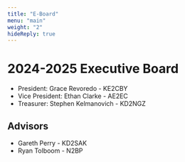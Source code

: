 ```yaml
---
title: "E-Board"
menu: "main"
weight: "2"
hideReply: true
---
```


# 2024-2025 Executive Board

* President: Grace Revoredo - KE2CBY
* Vice President: Ethan Clarke - AE2EC
* Treasurer: Stephen Kelmanovich - KD2NGZ

## Advisors

* Gareth Perry - KD2SAK
* Ryan Tolboom - N2BP
